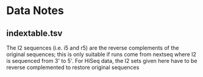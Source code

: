 # Data Notes

## indextable.tsv

The I2 sequences (i.e. i5 and r5) are the reverse complements of the original
sequences; this is only suitable if runs come from nextseq where I2 is sequenced
from 3' to 5'. For HiSeq data, the I2 sets given here have to be reverse
complemented to restore original sequences

